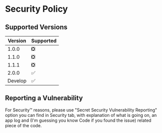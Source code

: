 # Security Policy

## Supported Versions

| Version | Supported          |
|---------|--------------------|
| 1.0.0   | ❎        |
| 1.1.0   | ❎        |
| 1.1.1   | ❎        |
| 2.0.0   | :white_check_mark: |
| Develop | :white_check_mark: |


## Reporting a Vulnerability

For Security:tm: reasons, please use "Secret Security Vulnerability Reporting" option you can find in Security tab, with explanation of what is going on, an app log and (I'm guessing you know Code if you found the issue) related piece of the code.
